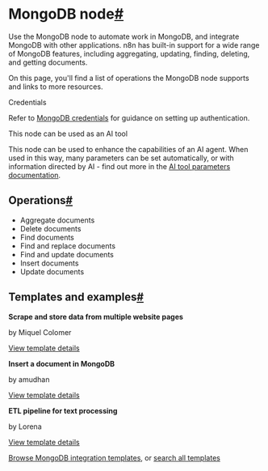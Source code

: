 [](https://github.com/n8n-io/n8n-docs/edit/main/docs/integrations/builtin/app-nodes/n8n-nodes-base.mongodb.md "Edit this page")

# MongoDB node[#](#mongodb-node "Permanent link")

Use the MongoDB node to automate work in MongoDB, and integrate MongoDB with other applications. n8n has built-in support for a wide range of MongoDB features, including aggregating, updating, finding, deleting, and getting documents.

On this page, you'll find a list of operations the MongoDB node supports and links to more resources.

Credentials

Refer to [MongoDB credentials](../../credentials/mongodb/) for guidance on setting up authentication.

This node can be used as an AI tool

This node can be used to enhance the capabilities of an AI agent. When used in this way, many parameters can be set automatically, or with information directed by AI - find out more in the [AI tool parameters documentation](../../../../advanced-ai/examples/using-the-fromai-function/).

## Operations[#](#operations "Permanent link")

*   Aggregate documents
*   Delete documents
*   Find documents
*   Find and replace documents
*   Find and update documents
*   Insert documents
*   Update documents

## Templates and examples[#](#templates-and-examples "Permanent link")

**Scrape and store data from multiple website pages**

by Miquel Colomer

[View template details](https://n8n.io/workflows/1073-scrape-and-store-data-from-multiple-website-pages/)

**Insert a document in MongoDB**

by amudhan

[View template details](https://n8n.io/workflows/503-insert-a-document-in-mongodb/)

**ETL pipeline for text processing**

by Lorena

[View template details](https://n8n.io/workflows/1045-etl-pipeline-for-text-processing/)

[Browse MongoDB integration templates](https://n8n.io/integrations/mongodb/), or [search all templates](https://n8n.io/workflows/)